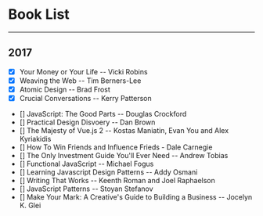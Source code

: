 # Book List
---
## 2017

- [x] Your Money or Your Life -- Vicki Robins
- [x] Weaving the Web -- Tim Berners-Lee
- [x] Atomic Design -- Brad Frost
- [x] Crucial Conversations -- Kerry Patterson
- [] JavaScript: The Good Parts -- Douglas Crockford
- [] Practical Design Disvoery -- Dan Brown
- [] The Majesty of Vue.js 2 -- Kostas Maniatin, Evan You and Alex Kyriakidis
- [] How To Win Friends and Influence Frieds - Dale Carnegie
- [] The Only Investment Guide You'll Ever Need -- Andrew Tobias
- [] Functional JavaScript -- Michael Fogus
- [] Learning Javascript Design Patterns -- Addy Osmani
- [] Writing That Works -- Keenth Roman and Joel Raphaelson
- [] JavaScript Patterns -- Stoyan Stefanov
- [] Make Your Mark: A Creative's Guide to Building a Business -- Jocelyn K. Glei

